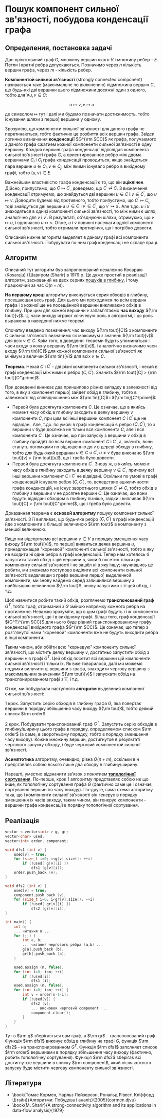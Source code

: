 # Пошук компонент сильної зв'язності, побудова конденсації графа

## Определения, постановка задачі

Дан орієнтований граф $G$, множину вершин якого $V$ і множину ребер - $E$. Петли і кратні ребра допускаються. Позначимо через $n$ кількість вершин графа, через $m$ - кількість ребер.

**Компонентой сильної зв'язності** (strongly connected component) називається таке (максимальне по включению) підмножина вершин $C$, що будь-які дві вершини цього підмножини досяжні один з одного, тобто для $\forall u,v \in C$:

$$
u \mapsto v, v \mapsto u
$$

де символом $\mapsto$ тут і далі ми будемо позначати достижимость, тобто існування шляхи з першо] вершини у одному.

Зрозуміло, що компоненти сильної зв'язності для даного графа не перетинаються, тобто фактично це розбиття всіх вершин графа. Звідси логично визначення **конденсації** $G^{\rm SCC}$ як графа, получаемого з даного графа сжатием кожної компоненти сильної зв'язності в одну вершину. Каждой вершині графа конденсації відповідає компонента сильної зв'язності графа $G$, а ориентированное ребро між двома вершинами $C_i$ і $C_j$ графа конденсації проводиться, якщо знайдеться пара вершин $u \in C_i, v \in C_j$, між якими існувало ребро в вихідному графі, тобто $(u,v) \in E$.

Важнейшим властивістю графа конденсації є то, що він **аціклічен**. Дійсно, припустимо, що $C \mapsto C^\prime$, доведемо, що $C^\prime \not\mapsto C$. З визначення конденсації отримуємо, що знайдуться дві вершини $u \in C$ і $v \in C^\prime$, що $u \mapsto v$. Доводити будемо від противного, тобто припустимо, що $C^\prime \mapsto C$, тоді знайдуться дві вершини $u^\prime \in C$ і $v^\prime \in C^\prime$, що $v^\prime \mapsto u^\prime$. Але т.до. $u$ і $u^\prime$ знаходяться в однієї компоненті сильної зв'язності, то між ними є шлях; аналогічно для $v$ і $v^\prime$. В результаті, об'єднуючи шляхи, отримуємо, що $v \mapsto u$, і одночасно $u \mapsto v$. Отже, $u$ і $v$ повинні належати однієї компоненті сильної зв'язності, тобто отримали протиріччя, що і потрібно довести.

Описаний нижче алгоритм выделяет в даному графі всі компоненти сильної зв'язності. Побудувати по ним граф конденсації не складе праці.

## Алгоритм

Описаний тут алгоритм був запропонований незалежно Косараю (Kosaraju) і Шариром (Sharir) в 1979 р. Це дуже простий в реалізації алгоритм, заснований на двох сериях [пошуків в глибину](dfs), і тому працюючий за час $O(n+m)$.

**На першому кроці** алгоритму виконується серия обходів в глибину, посещающая весь граф. Для цього ми проходимся по всім вершин графа і з кожної ще не посещённой вершини викликаємо обхід в глибину. При цим для кожної вершини $v$ запам'ятаємо **час виходу** ${\rm tout}[v]$. Ці часи виходу играют ключевую роль в алгоритмі, і ця роль выражена в наведеної нижче теоремі.

Спочатку введемо позначення: час виходу ${\rm tout}[C]$ з компоненти $C$ сильної зв'язності визначимо як максимум з значень ${\rm tout}[v]$ для всіх $v \in C$. Крім того, в доведенні теореми будуть упоминаться і часи входу в кожну вершину ${\rm tin}[v]$, і аналогічно визначимо часи входу ${\rm tin}[C]$ для кожної компоненти сильної зв'язності як мінімум з величин ${\rm tin}[v]$ для всіх $v \in C$.

**Теорема**. Нехай $C$ і $C^\prime$ - дві різні компоненти сильної зв'язності, і нехай в графі конденсації між ними є ребро $(C,C^\prime)$. Значить ${\rm tout}[C] > {\rm tout}[C^\prime]$.

При доведенні виникає два принципово різних випадку в залежності від того, в яку з компонент першо] зайдёт обхід в глибину, тобто в залежності від співвідношення між ${\rm tin}[C]$ і ${\rm tin}[C^\prime]$:

* Первой була досягнута компонента $C$. Це означає, що в якийсь момент часу обхід в глибину заходить в деяку вершину $v$ компоненти $C$, при цим всі інші вершини компонент $C$ і $C^\prime$ ще не відвідані. Але, т.до. по умові в графі конденсацій є ребро $(C,C^\prime)$, то з вершини $v$ буде досяжна не тільки вся компонента $C$, але і вся компонента $C^\prime$. Це означає, що при запуску з вершини $v$ обхід в глибину пройдёт по всім вершин компонент $C$ і $C^\prime$, а, значить, вони стануть потомками по відношенню до $v$ в дереві обходу в глибину, тобто для будь-який вершини $u \in C \cup C^\prime, u \ne v$ буде виконано ${\rm tout}[v] > {\rm tout}[u]$, що і треба було довести.
* Первой була досягнута компонента $C^\prime$. Знову ж, в якийсь момент часу обхід в глибину заходить в деяку вершину $v \in C^\prime$, причому всі інші вершини компонент $C$ і $C^\prime$ не відвідані. Оскільки по умові в графі конденсацій існувало ребро $(C,C^\prime)$, то, вследствие ацикличности графа конденсацій, не існує зворотнього шляхи $C^\prime \not\mapsto C$, тобто обхід в глибину з вершини $v$ не досягне вершин $C$. Це означає, що вони будуть відвідані обходом в глибину пізніше, звідки і випливає ${\rm tout}[C] > {\rm tout}[C^\prime]$, що і треба було довести.

Доказанная теорема є **основой алгоритму** пошуку компонент сильної зв'язності. З її випливає, що будь-яке ребро $(C,C^\prime)$ в графі конденсацій йде з компоненти з більшої величиною ${\rm tout}$ в компоненту з меншої величиною.

Якщо ми відсортуємо всі вершини $v \in V$ в порядку зменшення часу виходу ${\rm tout}[v]$, то першо] виявиться деяка вершина $u$, принадлежащая "корневой" компоненті сильної зв'язності, тобто в яку не входити ні одне ребро в графі конденсацій. Тепер нам хотелось б запустити такий обхід з цій вершини $u$, який б посетил тільки цю компоненту сильної зв'язності і не зашёл ні в яку іншу; научившись це робити, ми зможемо поступово виділити всі компоненти сильної зв'язності: видаливши з графа вершини першо] выделенной компоненти, ми знову найдемо серед залишилися вершину з найбільшою величиною ${\rm tout}$, знову запустимо з її цей обхід, і т.д.

Щоб навчитися робити такий обхід, розглянемо **транспонований граф** $G^T$, тобто граф, отриманий з $G$ зміною напрямку кожного ребра на протилежне. Неважко зрозуміти, що в цим графі будуть ті ж компоненти сильної зв'язності, що і в вихідному графі. Більш того, граф конденсації $(G^T)^{\rm SCC}$ для нього буде рівний транспонированному графу конденсації вихідного графа $G^{\rm SCC}$. Це означає, що тепер з розглянутої нами "корневой" компоненти вже не будуть виходити ребра в інші компоненти.

Таким чином, аби обійти всю "корневую" компоненту сильної зв'язності, що містить деяку вершину $v$, достатньо запустити обхід з вершини $v$ в графі $G^T$. Цей обхід посетит всі вершини цій компоненти сильної зв'язності і тільки їх. Як вже говорилося, далі ми можемо подумки вилучити ці вершини з графа, знаходити чергову вершину з максимальним значенням ${\rm tout}[v]$ і запускати обхід на транспонированном графі з її, і т.д.

Отже, ми побудували наступного **алгоритм** выделения компонент сильної зв'язності:

1 крок. Запустить серію обходів в глибину графа $G$, яка повертає вершини в порядку збільшення часу виходу ${\rm tout}$, тобто деякий список $\rm order$.

2 крок. Побудувати транспонований граф $G^T$. Запустить серію обходів в глибину/ширину цього графа в порядку, определяемом списком $\rm order$ (а саме, в зворотньому порядку, тобто в порядку зменшення часу виходу). Кожне множину вершин, достигнутое в результаті чергового запуску обходу, і буде черговий компонентой сильної зв'язності.

**Асимптотика** алгоритму, очевидно, рівна $O(n+m)$, оскільки він представляє собою всього лише два обходу в глибину/ширину.

Нарешті, уместно відзначити зв'язок з понятием **[топологічної сортування](topological_sort)**. По-перше, крок 1 алгоритму представляє собою не що інше, як топологічну сортування графа $G$ (фактично саме це і означає сортування вершин по часу виходу). По-друге, сама схема алгоритму така, що і компоненти сильної зв'язності він генерує в порядку зменшення їх часів виходу, таким чином, він генерує компоненти - вершини графа конденсації в порядку топологічної сортування.

## Реалізація

<!--- TODO: specify code snippet id -->
``` cpp
vector < vector<int> > g, gr;
vector<char> used;
vector<int> order, component;

void dfs1 (int v) {
    used[v] = true;
    for (size_t i=0; i<g[v].size(); ++i)
        if (!used[ g[v][i] ])
            dfs1 (g[v][i]);
    order.push_back (v);
}

void dfs2 (int v) {
    used[v] = true;
    component.push_back (v);
    for (size_t i=0; i<gr[v].size(); ++i)
        if (!used[ gr[v][i] ])
            dfs2 (gr[v][i]);
}

int main() {
    int n;
    ... читання n ...
    for (;;) {
        int a, b;
        ... читання чергового ребра (a,b) ...
        g[a].push_back (b);
        gr[b].push_back (a);
    }

    used.assign (n, false);
    for (int i=0; i<n; ++i)
        if (!used[i])
            dfs1 (i);
    used.assign (n, false);
    for (int i=0; i<n; ++i) {
        int v = order[n-1-i];
        if (!used[v]) {
            dfs2 (v);
            ... висновок черговий component ...
            component.clear();
        }
    }
}
```

Тут в $\rm g$ зберігається сам граф, а $\rm gr$ - транспонований граф. Функція $\rm dfs1$ виконує обхід в глибину на графі $G$, функція $\rm dfs2$ - на транспонированном $G^T$. Функція $\rm dfs1$ заполняет список $\rm order$ вершинами в порядку збільшення часу виходу (фактично, робить топологічну сортування). Функція $\rm dfs2$ зберігає всі достигнутые вершини в списку $\rm component$, який після кожного запуску буде містити чергову компоненту сильної зв'язності.

## Література

* \book{Томас Кормен, Чарльз Лейзерсон, Рональд Рівест, Кліффорд Штайн}{Алгоритми: Побудова і аналіз}{2005}{cormen.djvu}
* \book{M. Sharir}{A strong-connectivity algorithm and its applications in data-flow
analysis}{1979}
